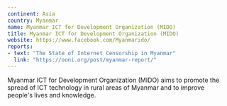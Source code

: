 ```yaml
---
continent: Asia
country: Myanmar
name: Myanmar ICT for Development Organization (MIDO)
title: Myanmar ICT for Development Organization (MIDO)
website: https://www.facebook.com/Myanmarido/
reports:
- text: "The State of Internet Censorship in Myanmar"
  link: "https://ooni.org/post/myanmar-report/"
---
```


Myanmar ICT for Development Organization (MIDO) aims to promote the spread of ICT technology in rural areas of Myanmar and to improve people's lives and knowledge.
